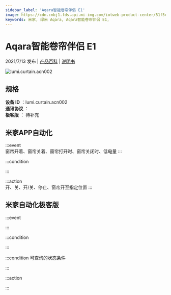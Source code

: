 ```yaml
---
sidebar_label: 'Aqara智能卷帘伴侣 E1'
image: https://cdn.cnbj1.fds.api.mi-img.com/iotweb-product-center/51f5c4a7a183e3fea5c601960eb1c39c_lumi.curtain.acn002.png?GalaxyAccessKeyId=AKVGLQWBOVIRQ3XLEW&Expires=9223372036854775807&Signature=Hpz6M48bLe3AxGTRh9QWLQ00nDE=
keywords: 米家, 绿米 Aqara, Aqara智能卷帘伴侣 E1, 
---
```

# Aqara智能卷帘伴侣 E1

2021/7/13 发布 | [产品百科](https://home.mi.com/webapp/content/baike/product/index.html?model=lumi.curtain.acn002/) | [说明书](https://home.mi.com/views/introduction.html?model=lumi.curtain.acn002&region=cn)

![lumi.curtain.acn002](https://cdn.cnbj1.fds.api.mi-img.com/iotweb-product-center/51f5c4a7a183e3fea5c601960eb1c39c_lumi.curtain.acn002.png?GalaxyAccessKeyId=AKVGLQWBOVIRQ3XLEW&Expires=9223372036854775807&Signature=Hpz6M48bLe3AxGTRh9QWLQ00nDE=)

## 规格  
> 
**设备 ID** ：lumi.curtain.acn002  
**通讯协议** ：  
**极客版**  ： 待补充 


## 米家APP自动化  

:::event  
窗帘开着、窗帘关着、窗帘打开时、窗帘关闭时、低电量
:::

:::condition  

:::

:::action   
开、关、开/关、停止、窗帘开至指定位置
:::

## 米家自动化极客版  

:::event  

:::

:::condition  

:::

:::condition 可查询的状态条件  

:::

:::action  

:::

        
